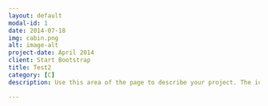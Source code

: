 ```yaml
---
layout: default
modal-id: 1
date: 2014-07-18
img: cabin.png
alt: image-alt
project-date: April 2014
client: Start Bootstrap
title: Test2
category: [C]
description: Use this area of the page to describe your project. The icon above is part of a free icon set by <a href="https://sellfy.com/p/8Q9P/jV3VZ/">Flat Icons</a>. On their website, you can download their free set with 16 icons, or you can purchase the entire set with 146 icons for only $12!

---
```

